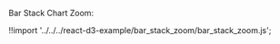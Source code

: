 Bar Stack Chart Zoom:

<div id="data_zoom_bar_stack" class="demo"></div>
<script src="/react-d3-example/dist/min/es5/bar_stack_zoom.min.js"></script>

!!import '../../../react-d3-example/bar_stack_zoom/bar_stack_zoom.js';
